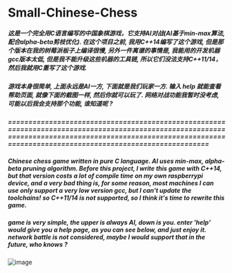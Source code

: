# Small-Chinese-Chess

##### 这是一个完全用C语言编写的中国象棋游戏，它支持AI对战(AI基于min-max算法, 配合alpha-beta剪枝优化). 在这个项目之前, 我用C++14编写了这个游戏, 但是那个版本在我的树莓派板子上编译很慢, 另外一件离谱的事情是, 我能用的开发机器gcc版本太低, 但是我不能升级这些机器的工具链, 所以它们没法支持C++11/14，然后我就用C重写了这个游戏.

##### 游戏本身很简单, 上面永远是AI一方, 下面就是我们玩家一方. 输入 help 就能查看帮助页面, 就像下面的截图一样, 然后你就可以玩了. 网络对战功能我暂时没考虑, 可能以后我会支持那个功能, 谁知道呢 ? 

##### ================================================================================================================================================================================================================

##### Chinese chess game written in pure C language. AI uses min-max, alpha-beta pruning algorithm. Before this project, I write this game with C++14, but that version costs a lot of compile time on my own raspberrypi device, and a very bad thing is, for some reason, most machines I can use only support a very low version gcc, but I can't update the toolchains! so C++11/14 is not supported, so I think it's time to rewrite this game.

##### game is very simple, the upper is always AI, down is you. enter 'help' would give you a help page, as you can see below, and just enjoy it. network battle is not considered, maybe I would support that in the future, who knows ?

![image](https://github.com/yuanluo2/Small-Chinese-Chess/assets/49439486/c827e195-acf9-42bd-87ca-dd30d0b4a749)
